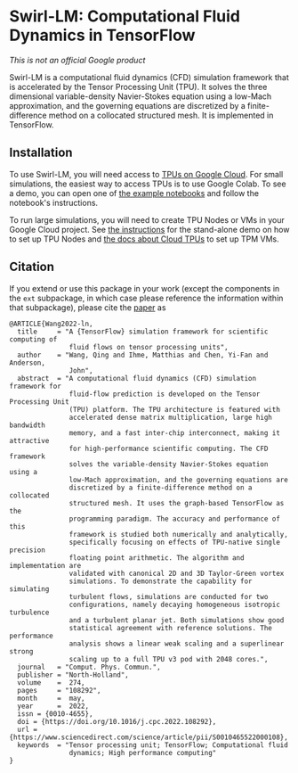 # Swirl-LM: Computational Fluid Dynamics in TensorFlow
*This is not an official Google product*

Swirl-LM is a computational fluid dynamics (CFD) simulation framework that is
accelerated by the Tensor Processing Unit (TPU). It solves the three dimensional
variable-density Navier-Stokes equation using a low-Mach approximation, and the
governing equations are discretized by a finite-difference method on a
collocated structured mesh. It is implemented in TensorFlow.

## Installation

To use Swirl-LM, you will need access to
[TPUs on Google Cloud](https://cloud.google.com/tpu/docs/tpus).
For small simulations, the easiest way to access TPUs is to use Google Colab. To
see a demo, you can open one of
[the example notebooks](https://github.com/google-research/swirl-lm/tree/main/swirl_lm/example)
and follow the notebook's instructions.

To run large simulations, you will need to create TPU Nodes or VMs in your
Google Cloud project. See [the
instructions](https://github.com/google-research/swirl-lm/tree/main/swirl_lm/example/tgv)
for the stand-alone demo on how to set up TPU Nodes and [the docs about Cloud
TPUs](docs/cloud_tpu.md) to set up TPM VMs.

## Citation

If you extend or use this package in your work (except the components in the
`ext`  subpackage, in which case please reference the information within that
subpackage), please cite the
[paper](https://www.sciencedirect.com/science/article/abs/pii/S0010465522000108)
as

```
@ARTICLE{Wang2022-ln,
  title     = "A {TensorFlow} simulation framework for scientific computing of
               fluid flows on tensor processing units",
  author    = "Wang, Qing and Ihme, Matthias and Chen, Yi-Fan and Anderson,
               John",
  abstract  = "A computational fluid dynamics (CFD) simulation framework for
               fluid-flow prediction is developed on the Tensor Processing Unit
               (TPU) platform. The TPU architecture is featured with
               accelerated dense matrix multiplication, large high bandwidth
               memory, and a fast inter-chip interconnect, making it attractive
               for high-performance scientific computing. The CFD framework
               solves the variable-density Navier-Stokes equation using a
               low-Mach approximation, and the governing equations are
               discretized by a finite-difference method on a collocated
               structured mesh. It uses the graph-based TensorFlow as the
               programming paradigm. The accuracy and performance of this
               framework is studied both numerically and analytically,
               specifically focusing on effects of TPU-native single precision
               floating point arithmetic. The algorithm and implementation are
               validated with canonical 2D and 3D Taylor-Green vortex
               simulations. To demonstrate the capability for simulating
               turbulent flows, simulations are conducted for two
               configurations, namely decaying homogeneous isotropic turbulence
               and a turbulent planar jet. Both simulations show good
               statistical agreement with reference solutions. The performance
               analysis shows a linear weak scaling and a superlinear strong
               scaling up to a full TPU v3 pod with 2048 cores.",
  journal   = "Comput. Phys. Commun.",
  publisher = "North-Holland",
  volume    =  274,
  pages     = "108292",
  month     =  may,
  year      =  2022,
  issn = {0010-4655},
  doi = {https://doi.org/10.1016/j.cpc.2022.108292},
  url = {https://www.sciencedirect.com/science/article/pii/S0010465522000108},
  keywords  = "Tensor processing unit; TensorFlow; Computational fluid
               dynamics; High performance computing"
}

```
